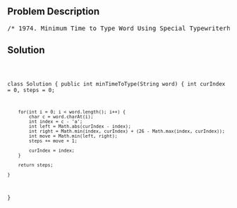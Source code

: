 <!--
<style>
  body { font-family: Arial, sans-serif; }
  .container { max-width: 100%; margin: 0 auto; padding: 10px; }
  .comment-block { max-width: 30%; background-color: #f9f9f9; padding: 10px; border-left: 5px solid #ccc; overflow-wrap: break-word; white-space: pre-wrap; }
  .code-block { background-color: #f4f4f4; padding: 10px; border: 1px solid #ddd; overflow-wrap: break-word; white-space: pre-wrap; }
</style>
-->

<div class='container'>
<h2>Problem Description</h2>
<div class='comment-block'>
<pre>
/* 1974. Minimum Time to Type Word Using Special Typewriterhttps://leetcode.com/problems/minimum-time-to-type-word-using-special-typewriter/description/There is a special typewriter with lowercase English letters 'a' to 'z'arranged in a circle with a pointer. A character can only be typed ifthe pointer is pointing to that character. The pointer is initially pointingto the character 'a'.Each second, you may perform one of the following operations:Move the pointer one character counterclockwise or clockwise.Type the character the pointer is currently on.Given a string word, return the minimum number of seconds to type outthe characters in word.Example 1:Input: word = "abc"Output: 5Explanation:The characters are printed as follows:- Type the character 'a' in 1 second since the pointer is initially on 'a'.- Move the pointer clockwise to 'b' in 1 second.- Type the character 'b' in 1 second.- Move the pointer clockwise to 'c' in 1 second.- Type the character 'c' in 1 second.Example 2:Input: word = "bza"Output: 7Explanation:The characters are printed as follows:- Move the pointer clockwise to 'b' in 1 second.- Type the character 'b' in 1 second.- Move the pointer counterclockwise to 'z' in 2 seconds.- Type the character 'z' in 1 second.- Move the pointer clockwise to 'a' in 1 second.- Type the character 'a' in 1 second.Example 3:Input: word = "zjpc"Output: 34Explanation:The characters are printed as follows:- Move the pointer counterclockwise to 'z' in 1 second.- Type the character 'z' in 1 second.- Move the pointer clockwise to 'j' in 10 seconds.- Type the character 'j' in 1 second.- Move the pointer clockwise to 'p' in 6 seconds.- Type the character 'p' in 1 second.- Move the pointer counterclockwise to 'c' in 13 seconds.- Type the character 'c' in 1 second.Constraints:1 <= word.length <= 100word consists of lowercase English letters.*/</pre>
</div>

<h2>Solution</h2>
<div class='code-block'>
<pre><code class='language-java'>

class Solution {
    public int minTimeToType(String word) {
        int curIndex = 0, steps = 0;

        for(int i = 0; i < word.length(); i++) {
            char c = word.charAt(i);
            int index = c - 'a';
            int left = Math.abs(curIndex - index);
            int right = Math.min(index, curIndex) + (26 - Math.max(index, curIndex));
            int move = Math.min(left, right);
            steps += move + 1;

            curIndex = index;
        }

        return steps;
        
    }
}</code></pre>
</div>
</div>
